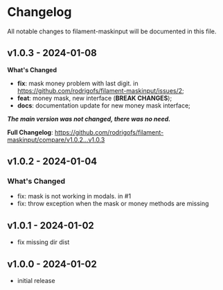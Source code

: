 # Changelog

All notable changes to filament-maskinput will be documented in this file.

## v1.0.3 - 2024-01-08

**What's Changed**

* **fix**: mask money problem with last digit. in https://github.com/rodrigofs/filament-maskinput/issues/2;
* **feat**: money mask, new interface (**BREAK CHANGES**);
* **docs**: documentation update for new money mask interface;

***The main version was not changed, there was no need.***

**Full Changelog**: https://github.com/rodrigofs/filament-maskinput/compare/v1.0.2...v1.0.3

## v1.0.2 - 2024-01-04

### What's Changed

* fix: mask is not working in modals. in #1
* fix: throw exception when the mask or money methods are missing

## v1.0.1 - 2024-01-02

- fix missing dir dist

## v1.0.0 - 2024-01-02

- initial release
